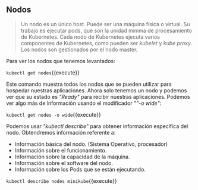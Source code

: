 
## Nodos

> Un nodo es un único host. Puede ser una máquina física o virtual. Su trabajo es ejecutar pods, que son la unidad mínima de procesamiento de Kubernetes. Cada nodo de Kubernetes ejecuta varios componentes de Kubernetes, como pueden ser  *kubelet* y *kube proxy*. Los nodos son gestionados por el nodo master. 

Para ver los nodos que tenemos levantados:

`kubectl get nodes`{{execute}}

Este comando muestra todos los nodos que se pueden utilizar para hospedar nuestras aplicaciones. Ahora solo tenemos un nodo y podemos ver que su estado es *"Ready"* para recibir nuestras aplicaciones. Podemos ver algo más de información usando el modificador *""-o wide"*:

`kubectl get nodes -o wide`{{execute}}



Podemos usar *"kubectl describe"* para obtener información específica del nodo. Obtendremos información referente a:

- Información básica del nodo. (Sistema Operativo, procesador)
- Información sobre el funcionamiento.
- Información sobre la capacidad de la máquina.
- Información sobre el software del nodo.
- Información sobre los Pods que se están ejecutando.

`kubectl describe nodes minikube`{{execute}}
